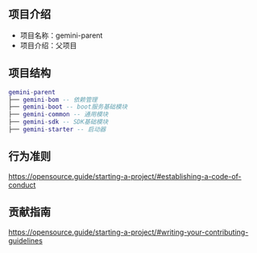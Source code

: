 ## 项目介绍

- 项目名称：gemini-parent
- 项目介绍：父项目

## 项目结构

```lua 
gemini-parent
├── gemini-bom -- 依赖管理
├── gemini-boot -- boot服务基础模块
├── gemini-common -- 通用模块
├── gemini-sdk -- SDK基础模块
├── gemini-starter -- 启动器
```

## 行为准则

https://opensource.guide/starting-a-project/#establishing-a-code-of-conduct

## 贡献指南

https://opensource.guide/starting-a-project/#writing-your-contributing-guidelines
